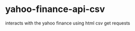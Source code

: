 yahoo-finance-api-csv
=====================

interacts with the yahoo finance using html csv get requests